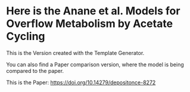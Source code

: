 # Here is the Anane et al. Models for Overflow Metabolism by Acetate Cycling

This is the Version created with the Template Generator.

You can also find a Paper comparison version, where the model is being compared to the paper.


This is the Paper: https://doi.org/10.14279/depositonce-8272